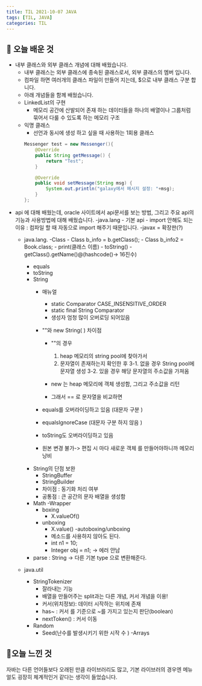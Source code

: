 ```yaml
---
title: TIL 2021-10-07 JAVA 
tags: [TIL, JAVA]
categories: TIL
---
```

## 👀 오늘 배운 것 

- 내부 클래스와 외부 클래스 개념에 대해 배웠습니다.
    - 내부 클래스는 외부 클래스에 종속된 클래스로서, 외부 클래스의 멤버 입니다. 
    - 컴파일 하면 여러개의 클래스 파일이 만들어 지는데, $으로 내부 클래스 구분 합니다. 
    - 아래 개념들을 함께 배웠습니다. 
    - LinkedList의 구현
        - 메모리 공간에 산발되어 존재 하는 데이터들을 하나의 배열이나 그룹처럼 묶어서 다룰 수 있도록 하는 메모리 구조 
    - 익명 클래스 
        - 선언과 동시에 생성 하고 싶을 때 사용하는 1회용 클래스 
        ``` java
        Messenger test = new Messenger(){
            @Override
            public String getMessage() {
                return "Test";
            }

            @Override
            public void setMessage(String msg) {
                System.out.println("galaxy에서 메시지 설정: "+msg);
            }
        };
        ```
- api 에 대해 배웠는데, oracle 사이트에서 api문서를 보는 방법, 그리고 주요 api의 기능과 사용방법에 대해 배웠습니다. 
    -java.lang
        - 기본 api
        - import 안해도 되는 이유 : 
            컴파일 할 때 자동으로 import 해주기 때문입니다. 
        -javax = 확장판(?)
    - java.lang.
        -Class
            - Class b_info = b.getClass();
            - Class b_info2 = Book.class;
            - print(클래스 이름)
                - toString()
                    - getClass().getName()@(hashcode()-> 16진수)
        - equals
        - toString
        - String
            - 매뉴얼
                 
                - static Comparator<String>	CASE_INSENSITIVE_ORDER
                - static final String Comparator 
                - 생성자 엄청 많이 오버로딩 되어있음 
            - ""와 new String( ) 차이점
                - ""의 경우 
                    1. heap 메모리의 string pool에 찾아가서 
                    2. 문자열이 존재하는지 확인한 후 
                    3-1. 없을 경우 String pool에 문자열 생성 
                    3-2. 있을 경우 해당 문자열의 주소값을 가져옴

                - new 는 heap 메모리에 객체 생성함, 그리고 주소값을 리턴
                - 그래서 == 로 문자열을 비교하면 
            - equals를 오버라이딩하고 있음 (대문자 구분 )
            - equalsIgnoreCase (대문자 구분 하지 않음 )
            - toString도 오버라이딩하고 있음 
            - 원본 변경 불가-> 편집 시 마다 새로운 객체 를 만들어야하니까 메모리 낭비 
        - String의 단점 보완 
            - StringBuffer 
            - StringBuilder 
            - 차이점 : 동기화 처리 여부 
            - 공통점 : 큰 공간의 문자 배열을 생성함 
        - Math
        -Wrapper
            - boxing
                - X.valueOf()
            - unboxing
                - X.value()
            -autoboxing/unboxing 
                - 메소드를 사용하지 않아도 된다. 
                - int n1 = 10;
                - Integer obj = n1; -> 에러 안남
        - parse : String -> 다른 기본 type 으로 변환해준다.

    - java.util
        - StringTokenizer
            - 잘라내는 기능 
            - 배열을 만들어주는 split과는 다른 개념, 커서 개념을 이용! 
            - 커서(위치정보): 데이터 시작하는 위치에 존재 
            - has~ : 커서 를 기준으로 ~를 가지고 있는지 판단(boolean)
            - nextToken() : 커서 이동
        - Random
            - Seed(난수를 발생시키기 위한 시작 수 )
        -Arrays


## 🥳오늘 느낀 것 
 자바는 다른 언어들보다 오래된 만큼 라이브러리도 많고, 기본 라이브러의 경우엔 메뉴얼도 굉장히 체계적인거 같다는 생각이 들었습니다. 